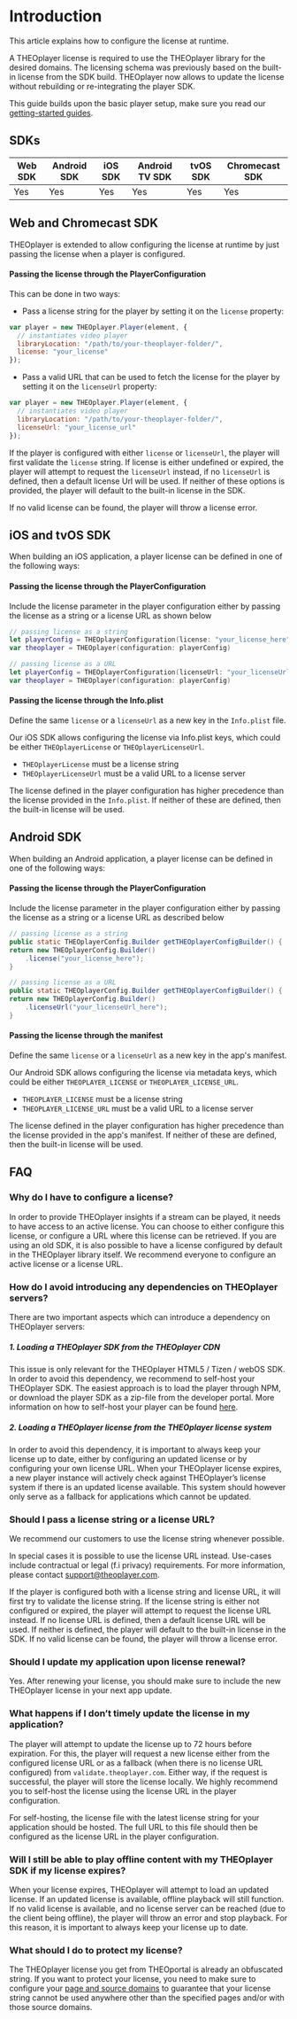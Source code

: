 # Introduction

This article explains how to configure the license at runtime.

A THEOplayer license is required to use the THEOplayer library for the desired domains. The licensing schema was previously based on the built-in license from the SDK build. THEOplayer now allows to update the license without rebuilding or re-integrating the player SDK.

This guide builds upon the basic player setup, make sure you read our [getting-started guides](../../getting-started/01-sdks/00-introduction.md).

## SDKs

| Web SDK | Android SDK | iOS SDK | Android TV SDK | tvOS SDK | Chromecast SDK |
| ------- | ----------- | ------- | -------------- | -------- | -------------- |
| Yes     | Yes         | Yes     | Yes            | Yes      | Yes            |

## Web and Chromecast SDK

THEOplayer is extended to allow configuring the license at runtime by just passing the license when a player is configured.

#### Passing the license through the PlayerConfiguration

This can be done in two ways:

- Pass a license string for the player by setting it on the `license` property:

```js
var player = new THEOplayer.Player(element, {
  // instantiates video player
  libraryLocation: "/path/to/your-theoplayer-folder/",
  license: "your_license"
});
```

- Pass a valid URL that can be used to fetch the license for the player by setting it on the `licenseUrl` property:

```js
var player = new THEOplayer.Player(element, {
  // instantiates video player
  libraryLocation: "/path/to/your-theoplayer-folder/",
  licenseUrl: "your_license_url"
});
```

If the player is configured with either `license` or `licenseUrl`, the player will first validate the `license` string. If license is either undefined or expired, the player will attempt to request the `licenseUrl` instead, if no `licenseUrl` is defined, then a default license Url will be used. If neither of these options is provided, the player will default to the built-in license in the SDK.

If no valid license can be found, the player will throw a license error.

## iOS and tvOS SDK

When building an iOS application, a player license can be defined in one of the following ways:

#### Passing the license through the PlayerConfiguration

Include the license parameter in the player configuration either by passing the license as a string or a license URL as shown below

```swift
// passing license as a string
let playerConfig = THEOplayerConfiguration(license: "your_license_here")
var theoplayer = THEOplayer(configuration: playerConfig)
```

```swift
// passing license as a URL
let playerConfig = THEOplayerConfiguration(licenseUrl: "your_licenseUrl_here")
var theoplayer = THEOplayer(configuration: playerConfig)
```

#### Passing the license through the Info.plist

Define the same `license` or a `licenseUrl` as a new key in the `Info.plist` file.

Our iOS SDK allows configuring the license via Info.plist keys, which could be either `THEOplayerLicense` or `THEOplayerLicenseUrl`.

- `THEOplayerLicense` must be a license string
- `THEOplayerLicenseUrl` must be a valid URL to a license server

The license defined in the player configuration has higher precedence than the license provided in the `Info.plist`. If neither of these are defined, then the built-in license will be used.

## Android SDK

When building an Android application, a player license can be defined in one of the following ways:

#### Passing the license through the PlayerConfiguration

Include the license parameter in the player configuration either by passing the license as a string or a license URL as described below

```java
// passing license as a string
public static THEOplayerConfig.Builder getTHEOplayerConfigBuilder() {
return new THEOplayerConfig.Builder()
    .license("your_license_here");
}
```

```java
// passing license as a URL
public static THEOplayerConfig.Builder getTHEOplayerConfigBuilder() {
return new THEOplayerConfig.Builder()
    .licenseUrl("your_licenseUrl_here");
}
```

#### Passing the license through the manifest

Define the same `license` or a `licenseUrl` as a new key in the app's manifest.

Our Android SDK allows configuring the license via metadata keys, which could be either `THEOPLAYER_LICENSE` or `THEOPLAYER_LICENSE_URL`.

- `THEOPLAYER_LICENSE` must be a license string
- `THEOPLAYER_LICENSE_URL` must be a valid URL to a license server

The license defined in the player configuration has higher precedence than the license provided in the app's manifest. If neither of these are defined, then the built-in license will be used.

## FAQ

### Why do I have to configure a license?

In order to provide THEOplayer insights if a stream can be played, it needs to have access to an active license. You can choose to either configure this license, or configure a URL where this license can be retrieved. If you are using an old SDK, it is also possible to have a license configured by default in the THEOplayer library itself. We recommend everyone to configure an active license or a license URL.

### How do I avoid introducing any dependencies on THEOplayer servers?

There are two important aspects which can introduce a dependency on THEOplayer servers:

##### 1. Loading a THEOplayer SDK from the THEOplayer CDN

This issue is only relevant for the THEOplayer HTML5 / Tizen / webOS SDK. In order to avoid this dependency, we recommend to self-host your THEOplayer SDK. The easiest approach is to load the player through NPM, or download the player SDK as a zip-file from the developer portal. More information on how to self-host your player can be found [here](../../faq/34-self-hosting-theoplayer.md).

##### 2. Loading a THEOplayer license from the THEOplayer license system

In order to avoid this dependency, it is important to always keep your license up to date, either by configuring an updated license or by configuring your own license URL. When your THEOplayer license expires, a new player instance will actively check against THEOplayer’s license system if there is an updated license available. This system should however only serve as a fallback for applications which cannot be updated.

### Should I pass a license string or a license URL?

We recommend our customers to use the license string whenever possible.

In special cases it is possible to use the license URL instead. Use-cases include contractual or legal (f.i privacy) requirements. For more information, please contact support@theoplayer.com.

If the player is configured both with a license string and license URL, it will first try to validate the license string. If the license string is either not configured or expired, the player will attempt to request the license URL instead. If no license URL is defined, then a default license URL will be used. If neither is defined, the player will default to the built-in license in the SDK. If no valid license can be found, the player will throw a license error.

### Should I update my application upon license renewal?

Yes. After renewing your license, you should make sure to include the new THEOplayer license in your next app update.

### What happens if I don’t timely update the license in my application?

The player will attempt to update the license up to 72 hours before expiration. For this, the player will request a new license either from the configured license URL or as a fallback (when there is no license URL configured) from `validate.theoplayer.com`. Either way, if the request is successful, the player will store the license locally. We highly recommend you to self-host the license using the license URL in the player configuration.

For self-hosting, the license file with the latest license string for your application should be hosted. The full URL to this file should then be configured as the license URL in the player configuration.

### Will I still be able to play offline content with my THEOplayer SDK if my license expires?

When your license expires, THEOplayer will attempt to load an updated license. If an updated license is available, offline playback will still function. If no valid license is available, and no license server can be reached (due to the client being offline), the player will throw an error and stop playback. For this reason, it is important to always keep your license up to date.

### What should I do to protect my license?

The THEOplayer license you get from THEOportal is already an obfuscated string. If you want to protect your license, you need to make sure to configure your [page and source domains](https://www.theoplayer.com/docs/theoplayer/faq/page-and-source-domains/) to guarantee that your license string cannot be used anywhere other than the specified pages and/or with those source domains.

